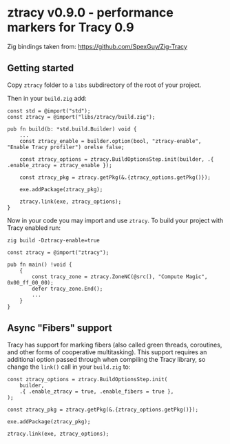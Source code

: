 # ztracy v0.9.0 - performance markers for Tracy 0.9

Zig bindings taken from: https://github.com/SpexGuy/Zig-Tracy

## Getting started

Copy `ztracy` folder to a `libs` subdirectory of the root of your project.

Then in your `build.zig` add:

```zig
const std = @import("std");
const ztracy = @import("libs/ztracy/build.zig");

pub fn build(b: *std.build.Builder) void {
    ...
    const ztracy_enable = builder.option(bool, "ztracy-enable", "Enable Tracy profiler") orelse false;

    const ztracy_options = ztracy.BuildOptionsStep.init(builder, .{ .enable_ztracy = ztracy_enable });

    const ztracy_pkg = ztracy.getPkg(&.{ztracy_options.getPkg()});

    exe.addPackage(ztracy_pkg);

    ztracy.link(exe, ztracy_options);
}
```

Now in your code you may import and use `ztracy`. To build your project with Tracy enabled run:

`zig build -Dztracy-enable=true`

```zig
const ztracy = @import("ztracy");

pub fn main() !void {
    {
        const tracy_zone = ztracy.ZoneNC(@src(), "Compute Magic", 0x00_ff_00_00);
        defer tracy_zone.End();
        ...
    }
}
```

## Async "Fibers" support

Tracy has support for marking fibers (also called green threads,
coroutines, and other forms of cooperative multitasking). This support requires
an additional option passed through when compiling the Tracy library, so change
the `link()` call in your `build.zig` to:

```zig
const ztracy_options = ztracy.BuildOptionsStep.init(
    builder,
    .{ .enable_ztracy = true, .enable_fibers = true },
);

const ztracy_pkg = ztracy.getPkg(&.{ztracy_options.getPkg()});

exe.addPackage(ztracy_pkg);

ztracy.link(exe, ztracy_options);
```
